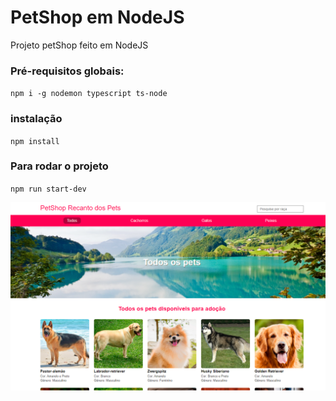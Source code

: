 # PetShop em NodeJS
Projeto petShop feito em NodeJS

### Pré-requisitos globais:
`npm i -g nodemon typescript ts-node`

### instalação
`npm install`
### Para rodar o projeto
`npm run start-dev`

<img src="./print-pets.png">


